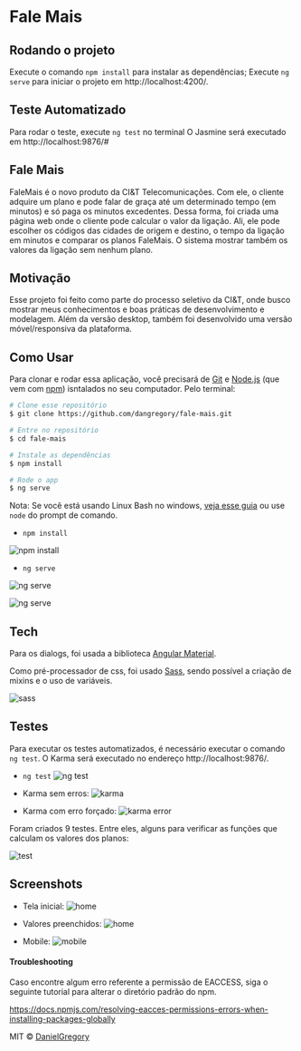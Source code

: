 # Fale Mais

## Rodando o projeto

Execute o comando `npm install` para instalar as dependências;
Execute `ng serve` para iniciar o projeto em http://localhost:4200/.

## Teste Automatizado

Para rodar o teste, execute `ng test` no terminal
O Jasmine será executado em http://localhost:9876/#




## Fale Mais
FaleMais é o novo produto da CI&T Telecomunicações. Com ele, o cliente adquire um plano e pode falar de graça até um determinado tempo (em minutos) e só paga os minutos excedentes. Dessa forma, foi criada uma página web onde o cliente pode calcular o valor da ligação. Ali, ele pode escolher os códigos das cidades de origem e destino, o tempo da ligação em minutos e comparar os planos FaleMais. O sistema mostrar também os valores da ligação sem nenhum plano. 

## Motivação
Esse projeto foi feito como parte do processo seletivo da CI&T, onde busco mostrar meus conhecimentos e boas práticas de desenvolvimento e modelagem. Além da versão desktop, também foi desenvolvido uma versão móvel/responsiva da plataforma.

## Como Usar

Para clonar e rodar essa aplicação, você precisará de [Git](https://git-scm.com) e [Node.js](https://nodejs.org/en/download/) (que vem com [npm](http://npmjs.com)) isntalados no seu computador. Pelo terminal:

```bash
# Clone esse repositório
$ git clone https://github.com/dangregory/fale-mais.git

# Entre no repositório
$ cd fale-mais

# Instale as dependências
$ npm install

# Rode o app
$ ng serve
```
Nota: Se você está usando Linux Bash no windows, [veja esse guia](https://www.howtogeek.com/261575/how-to-run-graphical-linux-desktop-applications-from-windows-10s-bash-shell/) ou use `node` do prompt de comando.

* `npm install`

![npm install](/screenshots/npm-install.png?raw=true "npm install")

* `ng serve`

![ng serve](/screenshots/ng-serve1.png?raw=true "ng serve")

![ng serve](/screenshots/ng-serve2.png?raw=true)

## Tech

Para os dialogs, foi usada a biblioteca [Angular Material](https://material.angular.io/).

Como pré-processador de css, foi usado [Sass](https://sass-lang.com/), sendo possível a criação de mixins e o uso de variáveis.

![sass](/screenshots/sass.png?raw=true)

## Testes
Para executar os testes automatizados, é necessário executar o comando `ng test`. O Karma será executado no endereço http://localhost:9876/.

* `ng test`
![ng test](/screenshots/ng-test.png?raw=true)

* Karma sem erros:
![karma](/screenshots/jasmine-ok.png?raw=true)

* Karma com erro forçado:
![karma error](/screenshots/jasmine-error.png?raw=true)

Foram criados 9 testes. Entre eles, alguns para verificar as funções que calculam os valores dos planos:

![test](/screenshots/test.png?raw=true)

## Screenshots

* Tela inicial:
![home](/screenshots/home1.png?raw=true)

* Valores preenchidos:
![home](/screenshots/home2.png?raw=true)

* Mobile:
![mobile](/screenshots/mobile.png?raw=true)

#### Troubleshooting

Caso encontre algum erro referente a permissão de EACCESS, siga o seguinte tutorial para alterar o diretório padrão do npm.

https://docs.npmjs.com/resolving-eacces-permissions-errors-when-installing-packages-globally


MIT © [DanielGregory]()